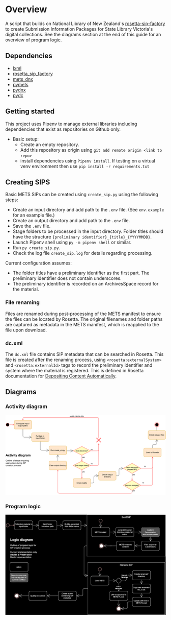 # Overview

A script that builds on National Library of New Zealand's [rosetta-sip-factory](https://github.com/NLNZDigitalPreservation/rosetta_sip_factory) to create Submission Information Packages for State Library Victoria's digital collections. See the diagrams section at the end of this guide for an overview of program logic.

## Dependencies

- [lxml](https://lxml.de/)
- [rosetta_sip_factory](https://github.com/StateLibraryVictoria/rosetta_sip_factory)
- [mets_dnx](https://github.com/StateLibraryVictoria/mets_dnx)
- [pymets](https://github.com/StateLibraryVictoria/pymets)
- [pydnx](https://github.com/StateLibraryVictoria/pydnx)
- [pydc](https://github.com/StateLibraryVictoria/pydc)


## Getting started

This project uses Pipenv to manage external libraries including dependencies that exist as repositories on Github only. 

- Basic setup: 
    - Create an empty repository.
    - Add this repository as origin using `git add remote origin <link to repo>`
    - install dependencies using `Pipenv install`. If testing on a virtual venv environment then use `pip install -r requirements.txt`

## Creating SIPS

Basic METS SIPs can be created using `create_sip.py` using the following steps:

- Create an input directory and add path to the `.env` file. (See `env.example` for an example file.)
- Create an output directory and add path to the `.env` file.
- Save the `.env` file.
- Stage folders to be processed in the input directory. Folder titles should have the structure `{preliminary identifier}_{title}_{YYYYMMDD}`.
- Launch Pipenv shell using `py -m pipenv shell` or similar.
- Run `py create_sip.py`.
- Check the log file `create_sip.log` for details regarding processing.

Current configuration assumes:
- The folder titles have a preliminary identifier as the first part. The preliminary identifier does not contain underscores.
- The preliminary identifier is recorded on an ArchivesSpace record for the material.

### File renaming

Files are renamed during post-processing of the METS manifest to ensure the files can be located by Rosetta. The original filenames and folder paths are captured as metadata in the METS manifest, which is reapplied to the file upon download.

### dc.xml

The `dc.xml` file contains SIP metadata that can be searched in Rosetta. This file is created after the renaming process, using `<rosetta:externalSystem>` and `<rosetta:externalId>` tags to record the preliminary identifier and system where the material is registered. This is defined in Rosetta documentation for [Depositing Content Automatically](https://knowledge.exlibrisgroup.com/Rosetta/Product_Documentation/Rosetta_Producer%27s_Guide/004_Depositing_Content/004_Automated_Deposit#Depositing_Content_Automatically).

## Diagrams

### Activity diagram

![activity diagram](docs/sip_file_renamer-Activity_diagram.drawio.svg)

### Program logic

![program logic diagram](docs/sip_file_renamer-Logic_diagram.drawio.svg)
